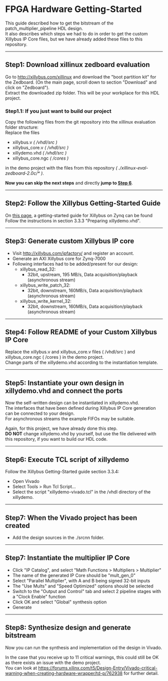 # FPGA Hardware Getting-Started

This guide described how to get the bitstream of the patch_multiplier_pipeline HDL design.  
It also describes which steps we had to do in order to get the custom Xillybus IP Core files,
but we have already added these files to this repository.

---

## Step1: Download xillinux zedboard evaluation

Go to http://xillybus.com/xillinux and download the "boot partition kit" for the Zedboard.
(On the main page, scroll down to section "Download" and click on "Zedboard").  
Extract the downloaded zip folder. This will be your workplace for this HDL project.

### Step1.1: If you just want to build our project
Copy the following files from the git repository into the xillinux evaluation folder structure:  
Replace the files 
  - xillybus.v _( /vhdl/src )_
  - xillybus_core.v _( /vhdl/src )_
  - xillydemo.vhd _( /vhdl/src )_
  - xillybus_core.ngc _( /cores )_

in the demo project with the files from this repository _( ./xillinux-eval-zedboard-2.0c/* )_.

__Now you can skip the next steps__ and directly __jump to [Step 6](##Step6:-Execute-TCL-script-of-xillydemo)__.

---

## Step2: Follow the Xillybus Getting-Started Guide

On [this page](http://xillybus.com/downloads/doc/xillybus_getting_started_zynq.pdf), a getting-started guide for Xillybus on Zynq can be found
Follow the instructions in section 3.3.3 "Preparing xillydemo.vhd".

---

## Step3: Generate custom Xillybus IP core

- Visit http://xillybus.com/ipfactory/ and register an account.
- Generate an AXI Xillybus core for Zynq-7000
- Following interfaces had to be added/present for our design:
   - xillybus_read_32:
     - 32bit, upstream, 195 MB/s, Data acquisition/playback (asynchronous stream)
   - xillybus_write_patch_32:
     - 32bit, downstream, 160MB/s, Data acquisition/playback (asynchronous stream)
   - xillybus_write_kernel_32:
     - 32bit, downstream, 160MB/s, Data acquisition/playback (asynchronous stream)

---

## Step4: Follow README of your Custom Xillybus IP Core
Replace the xillybus.v and xillybus_core.v files ( /vhdl/src ) and xillybus_core.ngc ( /cores ) in the demo project.  
Change parts of the xillydemo.vhd according to the instantiation template.

---

## Step5: Instantiate your own design in xillydemo.vhd and connect the ports
Now the self-written design can be instantiated in xillydemo.vhd.  
The interfaces that have been defined during Xillybus IP Core generation can be connected to your design.  
For asynchronous streams the example FIFOs may be suitable.

Again, for this project, we have already done this step.  
__DO NOT__ change xillydemo.vhd by yourself, but use the file delivered with this repository, if you want to build our HDL code.

---

## Step6: Execute TCL script of xillydemo
Follow the Xillybus Getting-Started guide section 3.3.4:

- Open Vivado
- Select Tools > Run Tcl Script...
- Select the script "xillydemo-vivado.tcl" in the /vhdl directory of the xillydemo.

---

## Step7: When the Vivado project has been created
- Add the design sources in the ./srcnn folder.

---

## Step7: Instantiate the multiplier IP Core

- Click "IP Catalog", and select "Math Functions > Multipliers > Multiplier"
- The name of the generated IP Core should be "mult_gen_0"
- Select "Parallel Multiplier", with A and B being signed 32-bit inputs
- The "Use Mults" and "Speed Optimized" options should be selected
- Switch to the "Output and Control" tab and select 2 pipeline stages with a "Clock Enable" function
- Click OK and select "Global" synthesis option
- Generate

---

## Step8: Synthesize design and generate bitstream
Now you can run the synthesis and implementation od the design in Vivado.

In the case that you receive up to 11 critical warnings, this could still be OK as there exists an issue with the demo project.  
You can look at https://forums.xilinx.com/t5/Design-Entry/Vivado-critical-warning-when-creating-hardware-wrapper/td-p/762938 for further detail.



